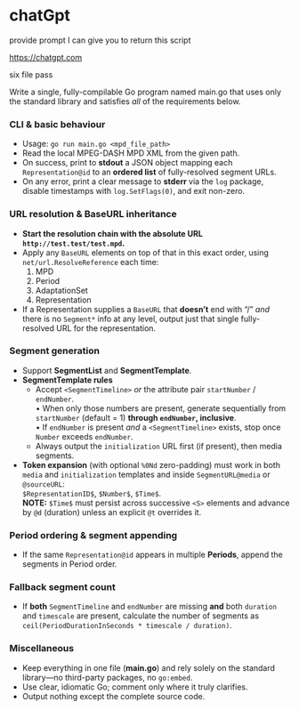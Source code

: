 # chatGpt

provide prompt I can give you to return this script

https://chatgpt.com

six file pass

Write a single, fully-compilable Go program named main.go that uses only the
standard library and satisfies *all* of the requirements below.

### CLI & basic behaviour
* Usage: `go run main.go <mpd_file_path>`
* Read the local MPEG-DASH MPD XML from the given path.
* On success, print to **stdout** a JSON object mapping each `Representation@id`
  to an **ordered list** of fully-resolved segment URLs.
* On any error, print a clear message to **stderr** via the `log` package,
  disable timestamps with `log.SetFlags(0)`, and exit non-zero.

### URL resolution & BaseURL inheritance
* **Start the resolution chain with the absolute URL
  `http://test.test/test.mpd`.**
* Apply any `BaseURL` elements on top of that in this exact order, using
  `net/url.ResolveReference` each time:
  1. MPD
  2. Period
  3. AdaptationSet
  4. Representation
* If a Representation supplies a `BaseURL` that **doesn’t** end with “/” *and*
  there is no `Segment*` info at any level, output just that single
  fully-resolved URL for the representation.

### Segment generation
* Support **SegmentList** and **SegmentTemplate**.
* **SegmentTemplate rules**
  * Accept `<SegmentTimeline>` *or* the attribute pair `startNumber` /
    `endNumber`.  
    • When only those numbers are present, generate sequentially from
      `startNumber` (default = 1) **through `endNumber`, inclusive**.  
    • If `endNumber` is present *and* a `<SegmentTimeline>` exists, stop once
      `Number` exceeds `endNumber`.
  * Always output the `initialization` URL first (if present), then media
    segments.
* **Token expansion** (with optional `%0Nd` zero-padding) must work in both
  `media` and `initialization` templates and inside `SegmentURL@media` or
  `@sourceURL`:  
  `$RepresentationID$`, `$Number$`, `$Time$`.  
  **NOTE:** `$Time$` must persist across successive `<S>` elements and advance
  by `@d` (duration) unless an explicit `@t` overrides it.

### Period ordering & segment appending
* If the same `Representation@id` appears in multiple **Periods**, append the
  segments in Period order.

### Fallback segment count
* If **both** `SegmentTimeline` and `endNumber` are missing **and** both
  `duration` and `timescale` are present, calculate the number of segments as  
  `ceil(PeriodDurationInSeconds * timescale / duration)`.

### Miscellaneous
* Keep everything in one file (**main.go**) and rely solely on the standard
  library—no third-party packages, no `go:embed`.
* Use clear, idiomatic Go; comment only where it truly clarifies.
* Output nothing except the complete source code.
